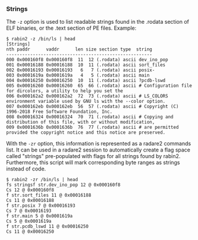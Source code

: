 ### Strings

The `-z` option is used to list readable strings found in the .rodata section of ELF binaries, or the .text section of PE files. Example:

```
$ rabin2 -z /bin/ls | head
[Strings]
nth paddr      vaddr      len size section type  string
-------------------------------------------------------
000 0x000160f8 0x000160f8  11  12 (.rodata) ascii dev_ino_pop
001 0x00016188 0x00016188  10  11 (.rodata) ascii sort_files
002 0x00016193 0x00016193   6   7 (.rodata) ascii posix-
003 0x0001619a 0x0001619a   4   5 (.rodata) ascii main
004 0x00016250 0x00016250  10  11 (.rodata) ascii ?pcdb-lswd
005 0x00016260 0x00016260  65  66 (.rodata) ascii # Configuration file for dircolors, a utility to help you set the
006 0x000162a2 0x000162a2  72  73 (.rodata) ascii # LS_COLORS environment variable used by GNU ls with the --color option.
007 0x000162eb 0x000162eb  56  57 (.rodata) ascii # Copyright (C) 1996-2018 Free Software Foundation, Inc.
008 0x00016324 0x00016324  70  71 (.rodata) ascii # Copying and distribution of this file, with or without modification,
009 0x0001636b 0x0001636b  76  77 (.rodata) ascii # are permitted provided the copyright notice and this notice are preserved.
```

With the `-zr` option, this information is represented as a radare2 commands list. It can be used in a radare2 session to automatically create a flag space called "strings" pre-populated with flags for all strings found by rabin2.
Furthermore, this script will mark corresponding byte ranges as strings instead of code.
```
$ rabin2 -zr /bin/ls | head
fs stringsf str.dev_ino_pop 12 @ 0x000160f8
Cs 12 @ 0x000160f8
f str.sort_files 11 @ 0x00016188
Cs 11 @ 0x00016188
f str.posix 7 @ 0x00016193
Cs 7 @ 0x00016193
f str.main 5 @ 0x0001619a
Cs 5 @ 0x0001619a
f str.pcdb_lswd 11 @ 0x00016250
Cs 11 @ 0x00016250
```

